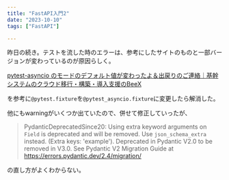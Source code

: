 ```yaml
---
title: "FastAPI入門2"
date: "2023-10-10"
tags: ["FastAPI"]

---
```


昨日の続き。テストを流した時のエラーは、参考にしたサイトのものと一部バージョンが変わっているのが原因らしく。

[pytest-asyncio のモードのデフォルト値が変わったよ＆出戻りのご連絡｜基幹システムのクラウド移行・構築・導入支援のBeeX](https://www.beex-inc.com/blog/rejoin-nasu)

を参考に`@pytest.fixture`を`@pytest_asyncio.fixture`に変更したら解消した。

他にもwarningがいくつか出ていたので、併せて修正していったが、

> PydanticDeprecatedSince20: Using extra keyword arguments on `Field` is deprecated and will be removed. Use `json_schema_extra` instead. (Extra keys: 'example'). Deprecated in Pydantic V2.0 to be removed in V3.0. See Pydantic V2 Migration Guide at https://errors.pydantic.dev/2.4/migration/

の直し方がよくわからない。
